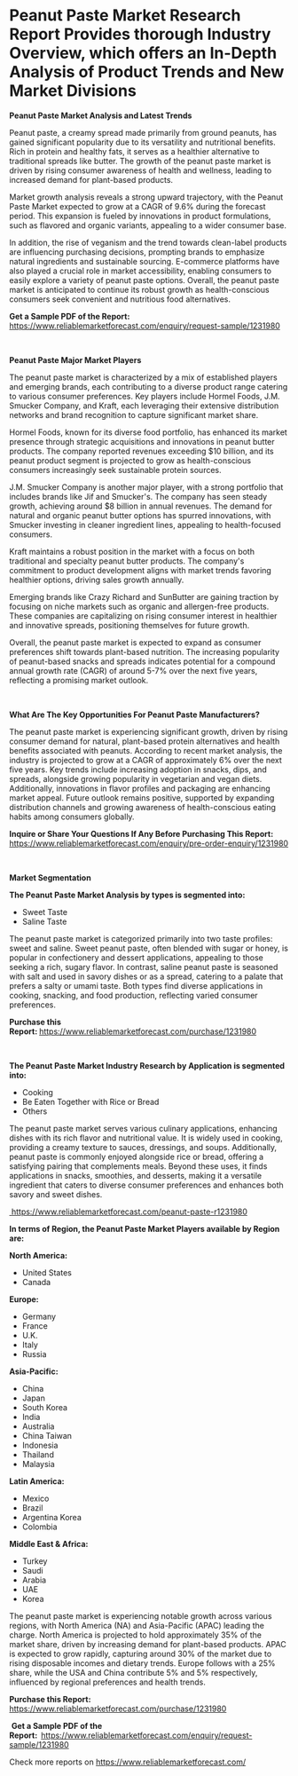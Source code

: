 <p><h1>Peanut Paste Market Research Report Provides thorough Industry Overview, which offers an In-Depth Analysis of Product Trends and New Market Divisions</h1></p><p><strong>Peanut Paste Market Analysis and Latest Trends</strong></p>
<p><p>Peanut paste, a creamy spread made primarily from ground peanuts, has gained significant popularity due to its versatility and nutritional benefits. Rich in protein and healthy fats, it serves as a healthier alternative to traditional spreads like butter. The growth of the peanut paste market is driven by rising consumer awareness of health and wellness, leading to increased demand for plant-based products. </p><p>Market growth analysis reveals a strong upward trajectory, with the Peanut Paste Market expected to grow at a CAGR of 9.6% during the forecast period. This expansion is fueled by innovations in product formulations, such as flavored and organic variants, appealing to a wider consumer base. </p><p>In addition, the rise of veganism and the trend towards clean-label products are influencing purchasing decisions, prompting brands to emphasize natural ingredients and sustainable sourcing. E-commerce platforms have also played a crucial role in market accessibility, enabling consumers to easily explore a variety of peanut paste options. Overall, the peanut paste market is anticipated to continue its robust growth as health-conscious consumers seek convenient and nutritious food alternatives.</p></p>
<p><strong>Get a Sample PDF of the Report:&nbsp;</strong> <a href="https://www.reliablemarketforecast.com/enquiry/request-sample/1231980?utm_campaign=2248&utm_medium=2&utm_source=Github&utm_content=ia&utm_term=07042025&utm_id=peanut-paste">https://www.reliablemarketforecast.com/enquiry/request-sample/1231980</a></p>
<p>&nbsp;</p>
<p><strong>Peanut Paste Major Market Players</strong></p>
<p><p>The peanut paste market is characterized by a mix of established players and emerging brands, each contributing to a diverse product range catering to various consumer preferences. Key players include Hormel Foods, J.M. Smucker Company, and Kraft, each leveraging their extensive distribution networks and brand recognition to capture significant market share.</p><p>Hormel Foods, known for its diverse food portfolio, has enhanced its market presence through strategic acquisitions and innovations in peanut butter products. The company reported revenues exceeding $10 billion, and its peanut product segment is projected to grow as health-conscious consumers increasingly seek sustainable protein sources.</p><p>J.M. Smucker Company is another major player, with a strong portfolio that includes brands like Jif and Smucker's. The company has seen steady growth, achieving around $8 billion in annual revenues. The demand for natural and organic peanut butter options has spurred innovations, with Smucker investing in cleaner ingredient lines, appealing to health-focused consumers.</p><p>Kraft maintains a robust position in the market with a focus on both traditional and specialty peanut butter products. The company's commitment to product development aligns with market trends favoring healthier options, driving sales growth annually.</p><p>Emerging brands like Crazy Richard and SunButter are gaining traction by focusing on niche markets such as organic and allergen-free products. These companies are capitalizing on rising consumer interest in healthier and innovative spreads, positioning themselves for future growth.</p><p>Overall, the peanut paste market is expected to expand as consumer preferences shift towards plant-based nutrition. The increasing popularity of peanut-based snacks and spreads indicates potential for a compound annual growth rate (CAGR) of around 5-7% over the next five years, reflecting a promising market outlook.</p></p>
<p>&nbsp;</p>
<p><strong>What Are The Key Opportunities For Peanut Paste Manufacturers?</strong></p>
<p><p>The peanut paste market is experiencing significant growth, driven by rising consumer demand for natural, plant-based protein alternatives and health benefits associated with peanuts. According to recent market analysis, the industry is projected to grow at a CAGR of approximately 6% over the next five years. Key trends include increasing adoption in snacks, dips, and spreads, alongside growing popularity in vegetarian and vegan diets. Additionally, innovations in flavor profiles and packaging are enhancing market appeal. Future outlook remains positive, supported by expanding distribution channels and growing awareness of health-conscious eating habits among consumers globally.</p></p>
<p><strong>Inquire or Share Your Questions If Any Before Purchasing This Report:</strong> <a href="https://www.reliablemarketforecast.com/enquiry/pre-order-enquiry/1231980?utm_campaign=2248&utm_medium=2&utm_source=Github&utm_content=ia&utm_term=07042025&utm_id=peanut-paste">https://www.reliablemarketforecast.com/enquiry/pre-order-enquiry/1231980</a></p>
<p>&nbsp;</p>
<p><strong>Market Segmentation</strong></p>
<p><strong>The Peanut Paste Market Analysis by types is segmented into:</strong></p>
<p><ul><li>Sweet Taste</li><li>Saline Taste</li></ul></p>
<p><p>The peanut paste market is categorized primarily into two taste profiles: sweet and saline. Sweet peanut paste, often blended with sugar or honey, is popular in confectionery and dessert applications, appealing to those seeking a rich, sugary flavor. In contrast, saline peanut paste is seasoned with salt and used in savory dishes or as a spread, catering to a palate that prefers a salty or umami taste. Both types find diverse applications in cooking, snacking, and food production, reflecting varied consumer preferences.</p></p>
<p><strong>Purchase this Report:&nbsp;</strong><a href="https://www.reliablemarketforecast.com/purchase/1231980?utm_campaign=2248&utm_medium=2&utm_source=Github&utm_content=ia&utm_term=07042025&utm_id=peanut-paste">https://www.reliablemarketforecast.com/purchase/1231980</a></p>
<p>&nbsp;</p>
<p><strong>The Peanut Paste Market Industry Research by Application is segmented into:</strong></p>
<p><ul><li>Cooking</li><li>Be Eaten Together with Rice or Bread</li><li>Others</li></ul></p>
<p><p>The peanut paste market serves various culinary applications, enhancing dishes with its rich flavor and nutritional value. It is widely used in cooking, providing a creamy texture to sauces, dressings, and soups. Additionally, peanut paste is commonly enjoyed alongside rice or bread, offering a satisfying pairing that complements meals. Beyond these uses, it finds applications in snacks, smoothies, and desserts, making it a versatile ingredient that caters to diverse consumer preferences and enhances both savory and sweet dishes.</p></p>
<p><a href="https://www.reliablemarketforecast.com/peanut-paste-r1231980?utm_campaign=2248&utm_medium=2&utm_source=Github&utm_content=ia&utm_term=07042025&utm_id=peanut-paste">&nbsp;https://www.reliablemarketforecast.com/peanut-paste-r1231980</a></p>
<p><strong>In terms of Region, the Peanut Paste Market Players available by Region are:</strong></p>
<p>
    <p> <strong> North America: </strong>
        <ul>
            <li>United States</li>
            <li>Canada</li>
        </ul>
        </p> 
    <p> <strong> Europe: </strong>
        <ul>
            <li>Germany</li>
            <li>France</li>
            <li>U.K.</li>
            <li>Italy</li>
            <li>Russia</li>
        </ul>
        </p> 
    <p> <strong> Asia-Pacific: </strong>
        <ul>
            <li>China</li>
            <li>Japan</li>
            <li>South Korea</li>
            <li>India</li>
            <li>Australia</li>
            <li>China Taiwan</li>
            <li>Indonesia</li>
            <li>Thailand</li>
            <li>Malaysia</li>
        </ul>
        </p> 
    <p> <strong> Latin America: </strong>
        <ul>
            <li>Mexico</li>
            <li>Brazil</li>
            <li>Argentina Korea</li>
            <li>Colombia</li>
        </ul>
        </p> 
    <p> <strong> Middle East & Africa: </strong>
        <ul>
            <li>Turkey</li>
            <li>Saudi</li>
            <li>Arabia</li>
            <li>UAE</li>
            <li>Korea</li>
        </ul>
    </p>
    </p>
<p><p>The peanut paste market is experiencing notable growth across various regions, with North America (NA) and Asia-Pacific (APAC) leading the charge. North America is projected to hold approximately 35% of the market share, driven by increasing demand for plant-based products. APAC is expected to grow rapidly, capturing around 30% of the market due to rising disposable incomes and dietary trends. Europe follows with a 25% share, while the USA and China contribute 5% and 5% respectively, influenced by regional preferences and health trends.</p></p>
<p><strong>Purchase this Report: </strong><a href="https://www.reliablemarketforecast.com/purchase/1231980?utm_campaign=2248&utm_medium=2&utm_source=Github&utm_content=ia&utm_term=07042025&utm_id=peanut-paste">https://www.reliablemarketforecast.com/purchase/1231980</a></p>
<p>&nbsp;<strong>Get a Sample PDF of the Report:&nbsp;&nbsp;</strong><a href="https://www.reliablemarketforecast.com/enquiry/request-sample/1231980?utm_campaign=2248&utm_medium=2&utm_source=Github&utm_content=ia&utm_term=07042025&utm_id=peanut-paste">https://www.reliablemarketforecast.com/enquiry/request-sample/1231980</a></p>
<p><strong></strong></p>
<p>Check more reports on <a href="https://www.reliablemarketforecast.com/?utm_campaign=2248&utm_medium=2&utm_source=Github&utm_content=ia&utm_term=07042025&utm_id=peanut-paste">https://www.reliablemarketforecast.com/</a></p>